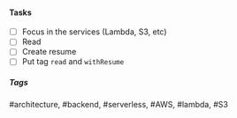 
#### Tasks
- [ ] Focus in the services (Lambda, S3, etc)
- [ ] Read
- [ ] Create resume
- [ ] Put tag `read` and `withResume`

##### Tags
#architecture, #backend, #serverless, #AWS, #lambda, #S3
